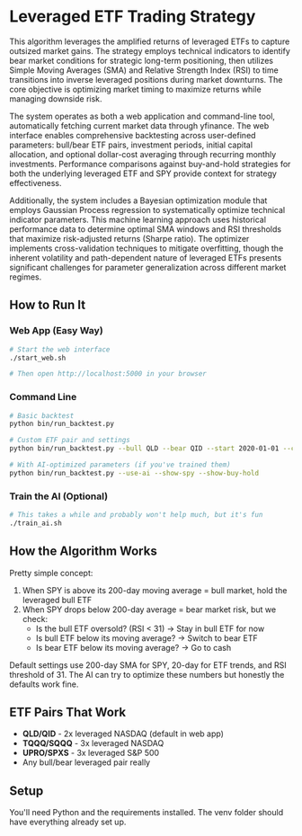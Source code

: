 # Leveraged ETF Trading Strategy

This algorithm leverages the amplified returns of leveraged ETFs to capture outsized market gains. The strategy employs technical indicators to identify bear market conditions for strategic long-term positioning, then utilizes Simple Moving Averages (SMA) and Relative Strength Index (RSI) to time transitions into inverse leveraged positions during market downturns. The core objective is optimizing market timing to maximize returns while managing downside risk.

The system operates as both a web application and command-line tool, automatically fetching current market data through yfinance. The web interface enables comprehensive backtesting across user-defined parameters: bull/bear ETF pairs, investment periods, initial capital allocation, and optional dollar-cost averaging through recurring monthly investments. Performance comparisons against buy-and-hold strategies for both the underlying leveraged ETF and SPY provide context for strategy effectiveness.

Additionally, the system includes a Bayesian optimization module that employs Gaussian Process regression to systematically optimize technical indicator parameters. This machine learning approach uses historical performance data to determine optimal SMA windows and RSI thresholds that maximize risk-adjusted returns (Sharpe ratio). The optimizer implements cross-validation techniques to mitigate overfitting, though the inherent volatility and path-dependent nature of leveraged ETFs presents significant challenges for parameter generalization across different market regimes.

## How to Run It

### Web App (Easy Way)
```bash
# Start the web interface
./start_web.sh

# Then open http://localhost:5000 in your browser
```

### Command Line
```bash
# Basic backtest
python bin/run_backtest.py

# Custom ETF pair and settings
python bin/run_backtest.py --bull QLD --bear QID --start 2020-01-01 --cash 100000

# With AI-optimized parameters (if you've trained them)
python bin/run_backtest.py --use-ai --show-spy --show-buy-hold
```

### Train the AI (Optional)
```bash
# This takes a while and probably won't help much, but it's fun
./train_ai.sh
```

## How the Algorithm Works

Pretty simple concept:
1. When SPY is above its 200-day moving average = bull market, hold the leveraged bull ETF
2. When SPY drops below 200-day average = bear market risk, but we check:
   - Is the bull ETF oversold? (RSI < 31) → Stay in bull ETF for now
   - Is bull ETF below its moving average? → Switch to bear ETF
   - Is bear ETF below its moving average? → Go to cash

Default settings use 200-day SMA for SPY, 20-day for ETF trends, and RSI threshold of 31. The AI can try to optimize these numbers but honestly the defaults work fine.

## ETF Pairs That Work
- **QLD/QID** - 2x leveraged NASDAQ (default in web app)
- **TQQQ/SQQQ** - 3x leveraged NASDAQ 
- **UPRO/SPXS** - 3x leveraged S&P 500
- Any bull/bear leveraged pair really

## Setup
You'll need Python and the requirements installed. The venv folder should have everything already set up.
